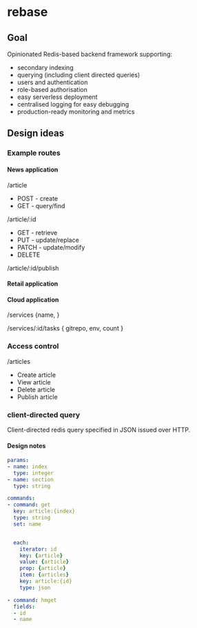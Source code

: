 # rebase

## Goal

Opinionated Redis-based backend framework supporting:

-  secondary indexing
-  querying (including client directed queries)
-  users and authentication
-  role-based authorisation
-  easy serverless deployment
-  centralised logging for easy debugging
-  production-ready monitoring and metrics

## Design ideas

### Example routes

#### News application

/article

-  POST - create
-  GET - query/find

/article/:id

-  GET - retrieve
-  PUT - update/replace
-  PATCH - update/modify
-  DELETE

/article/:id/publish

#### Retail application

#### Cloud application

/services {name, }

/services/:id/tasks { gitrepo, env, count }

### Access control

/articles

-  Create article
-  View article
-  Delete article
-  Publish article

### client-directed query

Client-directed redis query specified in JSON issued over HTTP.

#### Design notes

```yaml
params:
- name: index
  type: integer
- name: section
  type: string

commands:
- command: get
  key: article:{index}
  type: string
  set: name


  each:
    iterator: id
    key: {article}
    value: {article}
    prop: {article}
    item: {articles}
    key: article:{id}
    type: json

- command: hmget
  fields:
  - id
  - name


```

